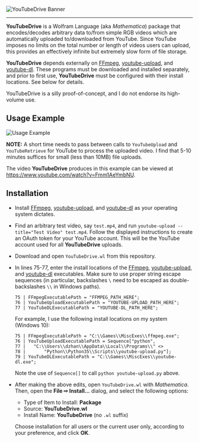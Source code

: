 ![YouTubeDrive Banner](https://user-images.githubusercontent.com/4504054/27016629-b9306d52-4ee7-11e7-96e5-7026eabc45de.png)

--------------------------------------------------------------------------------

**YouTubeDrive** is a Wolfram Language (aka *Mathematica*) package that encodes/decodes arbitrary data to/from simple RGB videos which are automatically uploaded to/downloaded from YouTube. Since YouTube imposes no limits on the total number or length of videos users can upload, this provides an effectively infinite but extremely slow form of file storage.

**YouTubeDrive** depends externally on [FFmpeg](https://ffmpeg.org/), [youtube-upload](https://github.com/tokland/youtube-upload), and [youtube-dl](https://rg3.github.io/youtube-dl/). These programs must be downloaded and installed separately, and prior to first use, **YouTubeDrive** must be configured with their install locations. See below for details.

YouTubeDrive is a silly proof-of-concept, and I do not endorse its high-volume use.

## Usage Example

![Usage Example](https://user-images.githubusercontent.com/4504054/27015901-fc81875c-4ede-11e7-9f99-3b7f7f4d4939.png)

**NOTE:** A short time needs to pass between calls to `YouTubeUpload` and `YouTubeRetrieve` for YouTube to process the uploaded video. I find that 5-10 minutes suffices for small (less than 10MB) file uploads.

The video **YouTubeDrive** produces in this example can be viewed at https://www.youtube.com/watch?v=Fmm1AeYmbNU.

## Installation

 * Install [FFmpeg](https://ffmpeg.org/), [youtube-upload](https://github.com/tokland/youtube-upload), and [youtube-dl](https://rg3.github.io/youtube-dl/) as your operating system dictates.
 * Find an arbitrary test video, say `test.mp4`, and run `youtube-upload --title="Test Video" test.mp4`. Follow the displayed instructions to create an OAuth token for your YouTube account. This will be the YouTube account used for all **YouTubeDrive** uploads.
 * Download and open `YouTubeDrive.wl` from this repository.
 * In lines 75-77, enter the install locations of the [FFmpeg](https://ffmpeg.org/), [youtube-upload](https://github.com/tokland/youtube-upload), and [youtube-dl](https://rg3.github.io/youtube-dl/) executables. Make sure to use proper string escape sequences (in particular, backslashes `\` need to be escaped as double-backslashes `\\` in Windows paths).
    ```
    75 | FFmpegExecutablePath = "FFMPEG_PATH_HERE";
    76 | YouTubeUploadExecutablePath = "YOUTUBE-UPLOAD_PATH_HERE";
    77 | YouTubeDLExecutablePath = "YOUTUBE-DL_PATH_HERE";
    ```
   For example, I use the following install locations on my system (Windows 10):
    ```
    75 | FFmpegExecutablePath = "C:\\Games\\MiscExes\\ffmpeg.exe";
    76 | YouTubeUploadExecutablePath = Sequence["python",
    77 |   "C:\\Users\\dzhan\\AppData\\Local\\Programs\\" <>
    78 |       "Python\\Python35\\Scripts\\youtube-upload.py"];
    79 | YouTubeDLExecutablePath = "C:\\Games\\MiscExes\\youtube-dl.exe";
    ```
   Note the use of `Sequence[]` to call `python youtube-upload.py` above.
 * After making the above edits, open `YouTubeDrive.wl` with *Mathematica*. Then, open the **File ⇨ Install...** dialog, and select the following options:
    - Type of Item to Install: **Package**
    - Source: **YouTubeDrive.wl**
    - Install Name: **YouTubeDrive** (no `.wl` suffix)
   
   Choose installation for all users or the current user only, according to your preference, and click **OK**.

